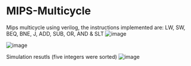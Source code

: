 # MIPS-Multicycle
Mips multicycle using verilog, the instructions implemented are: LW, SW, BEQ, BNE, J, ADD, SUB, OR, AND &amp; SLT
![image](https://user-images.githubusercontent.com/108389027/176381029-6d23a1f5-4c74-44a0-939b-01f2fda54d39.png)

![image](https://user-images.githubusercontent.com/108389027/176381074-f2f0bfa4-1078-4f79-8e33-e562f8e2f0f9.png)

Simulation resutls (five integers were sorted)
![image](https://user-images.githubusercontent.com/108389027/176381232-99e5a785-6267-4742-9d36-20f443f8ef45.png)
